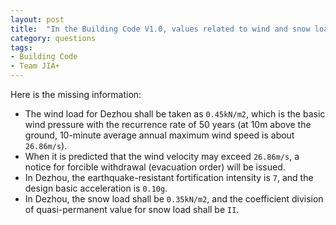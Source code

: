 ```yaml
---
layout: post
title:  "In the Building Code V1.0, values related to wind and snow loads and earthquake-resistant intensity have been crossed out. Would you please give us the correct values for the city of Dezhou?"
category: questions
tags:
- Building Code
- Team JIA+
---
```


Here is the missing information:

- The wind load for Dezhou shall be taken as `0.45kN/m2`, which is the basic wind pressure with the recurrence rate of 50 years (at 10m above the ground, 10-minute average annual maximum wind speed is about `26.86m/s`).
- When it is predicted that the wind velocity may exceed `26.86m/s`, a notice for forcible withdrawal (evacuation order) will be issued.
- In Dezhou, the earthquake-resistant fortification intensity is `7`, and the design basic acceleration is `0.10g`.
- In Dezhou, the snow load shall be `0.35kN/m2`, and the coefficient division of quasi-permanent value for snow load shall be `II`.